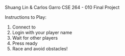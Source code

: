 Shuang Lin & Carlos Garro
CSE 264 - 010
Final Project

Instructions to Play:
1. Connect to 
2. Login with your player name
3. Wait for other players
4. Press ready
5. Race and avoid obstacles!
